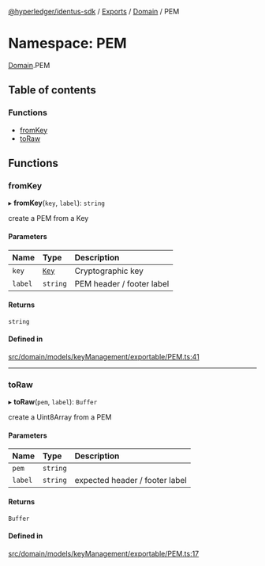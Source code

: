 [@hyperledger/identus-sdk](../README.md) / [Exports](../modules.md) / [Domain](Domain.md) / PEM

# Namespace: PEM

[Domain](Domain.md).PEM

## Table of contents

### Functions

- [fromKey](Domain.PEM.md#fromkey)
- [toRaw](Domain.PEM.md#toraw)

## Functions

### fromKey

▸ **fromKey**(`key`, `label`): `string`

create a PEM from a Key

#### Parameters

| Name | Type | Description |
| :------ | :------ | :------ |
| `key` | [`Key`](../classes/Domain.Key.md) | Cryptographic key |
| `label` | `string` | PEM header / footer label |

#### Returns

`string`

#### Defined in

[src/domain/models/keyManagement/exportable/PEM.ts:41](https://github.com/hyperledger-identus/sdk-ts/blob/d44afc3403bdd5cf86219cd263be20ea744f4706/src/domain/models/keyManagement/exportable/PEM.ts#L41)

___

### toRaw

▸ **toRaw**(`pem`, `label`): `Buffer`

create a Uint8Array from a PEM

#### Parameters

| Name | Type | Description |
| :------ | :------ | :------ |
| `pem` | `string` |  |
| `label` | `string` | expected header / footer label |

#### Returns

`Buffer`

#### Defined in

[src/domain/models/keyManagement/exportable/PEM.ts:17](https://github.com/hyperledger-identus/sdk-ts/blob/d44afc3403bdd5cf86219cd263be20ea744f4706/src/domain/models/keyManagement/exportable/PEM.ts#L17)
